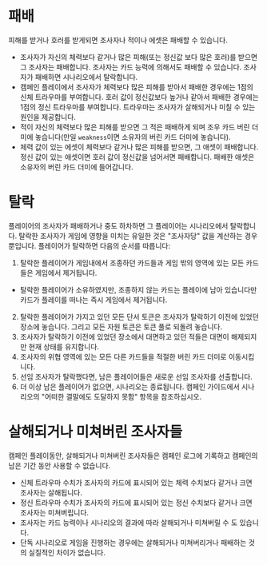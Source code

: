 패배
======

피해를 받거나 호러를 받게되면 조사자나 적이나 에셋은 패배할 수 있습니다.

* 조사자가 자신의 체력보다 같거나 많은 피해(또는 정신값 보다 많은 호러)를 받으면 그 조사자는 패배합니다. 조사자는 카드 능력에 의해서도 패배할 수 있습니다. 조사자가 패배하면 시나리오에서 탈락합니다.
* 캠페인 플레이에서 조사자가 체력보다 많은 피해를 받아서 패배한 경우에는 1점의 신체 트라우마를 부여합니다. 호러 값이 정신값보다 높거나 같아서 패배한 경우에는 1점의 정신 트라우마를 부여합니다. 트라우마는 조사자가 살해되거나 미칠 수 있는 원인을 제공합니다.
* 적이 자신의 체력보다 많은 피해를 받으면 그 적은 패배하게 되며 조우 카드 버린 더미에 놓습니다(만일 `weakness`이면 소유자의 버린 카드 더미에 놓습니다).
* 체력 값이 있는 에셋이 체력보다 같거나 많은 피해를 받으면, 그 애셋이 패배합니다. 정신 값이 있는 애셋이면 호러 값이 정신값을 넘어서면 패배합니다. 패배한 애셋은 소유자의 버린 카드 더미에 들어갑니다.

탈락
===========
플레이어의 조사자가 패배하거나 중도 하차하면 그 플레이어는 시나리오에서 탈락합니다. 탈락한 조사자가 게임에 영향을 미치는 유일한 것은 "조사자당" 값을 계산하는 경우뿐입니다. 플레이어가 탈락하면 다음의 순서를 따릅니다:
1. 탈락한 플레이어가 게임내에서 조종하던 카드들과 게임 밖의 영역에 있는 모든 카드들은 게임에서 제거됩니다.
 * 탈락한 플레이어가 소유하였지만, 조종하지 않는 카드는 플레이에 남아 있습니다만 카드가 플레이를 떠나는 즉시 게임에서 제거됩니다.
2. 탈락한 플레이어가 가지고 있던 모든 단서 토큰은 조사자가 탈락하기 이전에 있었던 장소에 놓습니다. 그리고 모든 자원 토큰은 토큰 풀로 되돌려 놓습니다.
3. 조사자가 탈락하기 이전에 있었던 장소에서 대면하고 있던 적들은 대면이 해제되지만 현재 상태를 유지합니다.
4. 조사자의 위협 영역에 있는 모든 다른 카드들을 적절한 버린 카드 더미로 이동시킵니다.
5. 선임 조사자가 탈락했다면, 남은 플레이어들은 새로운 선임 조사자를 선출합니다.
6. 더 이상 남은 플레이어가 없으면, 시나리오는 종료됩니다. 캠페인 가이드에서 시나리오의 "어떠한 결말에도 도달하지 못함" 항목을 참조하십시오.


살해되거나 미쳐버린 조사자들
=====================
캠페인 플레이동안, 살해되거나 미쳐버린 조사자들은 캠페인 로그에 기록하고 캠페인의 남은 기간 동안 사용할 수 없습니다.

* 신체 트라우마 수치가 조사자의 카드에 표시되어 있는 체력 수치보다 같거나 크면 조사자는 살해됩니다.
* 정신 트라우마 수치가 조사자의 카드에 표시되어 있는 정신 수치보다 같거나 크면 조사자는 미쳐버립니다.
* 조사자는 카드 능력이나 시나리오의 결과에 따라 살해되거나 미쳐버릴 수 도 있습니다.
* 단독 시나리오로 게임을 진행하는 경우에는 살해되거나 미쳐버리거나 패배하는 것의 실질적인 차이가 없습니다.
